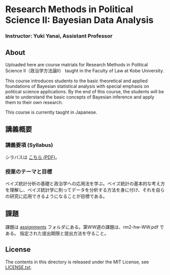 # Research Methods in Political Science II: Bayesian Data Analysis

### Instructor: Yuki Yanai, Assistant Professor

## About

Uploaded here are course matrials for Research Methods in Political Science II（政治学方法論II） taught in the Faculty of Law at Kobe University.

This course introduces students to the basic theoretical and applied foundations of Bayesian statistical analysis with special emphasis on political science applications. By the end of this course, the students will be able to understand the basic concepts of Bayesian inference and apply them to their own research.

This course is currently taught in Japanese.



## 講義概要

### 講義要項 (Syllabus)

シラバスは [こちら (PDF)](syllabus-rm2-spring2015.pdf)。

### 授業のテーマと目標

ベイズ統計分析の基礎と政治学への応用法を学ぶ。ベイズ統計の基本的な考え方を理解し、ベイズ統計学に則ってデータを分析する方法を身に付け、それを自らの研究に応用できるようになることが目標である。


## 課題

課題は [assignments](assignments) フォルダにある。第WW週の課題は、rm2-hw-WW.pdf である。
指定された提出期限と提出方法を守ること。


## License

The contents in this directory is released under the MIT License, see [LICENSE.txt](LICENSE.txt).
